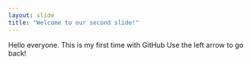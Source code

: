 ```yaml
---
layout: slide
title: "Welcome to our second slide!"
---
```

Hello everyone. This is my first time with GitHub
Use the left arrow to go back!
